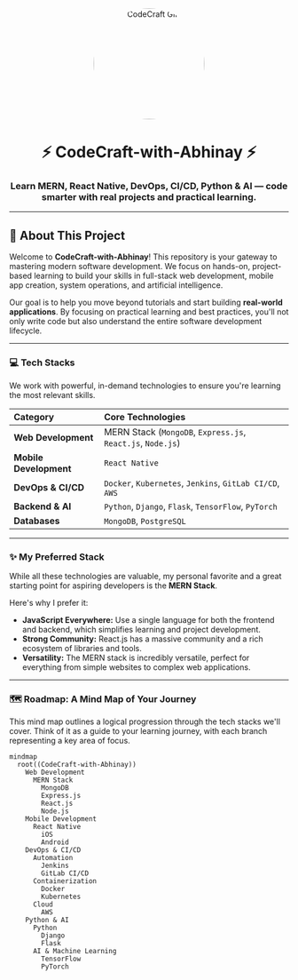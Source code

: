 <div align="center">
  <img src="https://media.giphy.com/media/v1.Y2lkPWVjZjA1ZTQ3NTlhbm1raWR5a3B0bDQ1dWRzc3podjhmYzE1NW5qdnJ0N2p6OTZscyZlcD12MV9zdGlja2Vyc19zZWFyY2gmY3Q9cw/B6m7Q7Bak35QaLtmcy/giphy.gif" alt="CodeCraft GIF" width="200" style="border-radius: 50%;">
  <br>
  <h1>⚡ CodeCraft-with-Abhinay ⚡</h1>
  <h3>Learn MERN, React Native, DevOps, CI/CD, Python & AI — code smarter with real projects and practical learning.</h3>
</div>

---

## 🚀 About This Project

Welcome to **CodeCraft-with-Abhinay**! This repository is your gateway to mastering modern software development. We focus on hands-on, project-based learning to build your skills in full-stack web development, mobile app creation, system operations, and artificial intelligence.

Our goal is to help you move beyond tutorials and start building **real-world applications**. By focusing on practical learning and best practices, you'll not only write code but also understand the entire software development lifecycle.

---

### 💻 Tech Stacks

We work with powerful, in-demand technologies to ensure you're learning the most relevant skills.

| Category | Core Technologies |
| :--- | :--- |
| **Web Development** | MERN Stack (`MongoDB`, `Express.js`, `React.js`, `Node.js`) |
| **Mobile Development** | `React Native` |
| **DevOps & CI/CD** | `Docker`, `Kubernetes`, `Jenkins`, `GitLab CI/CD`, `AWS` |
| **Backend & AI** | `Python`, `Django`, `Flask`, `TensorFlow`, `PyTorch` |
| **Databases** | `MongoDB`, `PostgreSQL` |

---

### ✨ My Preferred Stack

While all these technologies are valuable, my personal favorite and a great starting point for aspiring developers is the **MERN Stack**.

Here's why I prefer it:
* **JavaScript Everywhere:** Use a single language for both the frontend and backend, which simplifies learning and project development.
* **Strong Community:** React.js has a massive community and a rich ecosystem of libraries and tools.
* **Versatility:** The MERN stack is incredibly versatile, perfect for everything from simple websites to complex web applications.

---

### 🗺️ Roadmap: A Mind Map of Your Journey

This mind map outlines a logical progression through the tech stacks we'll cover. Think of it as a guide to your learning journey, with each branch representing a key area of focus.

```mermaid
mindmap
  root((CodeCraft-with-Abhinay))
    Web Development
      MERN Stack
        MongoDB
        Express.js
        React.js
        Node.js
    Mobile Development
      React Native
        iOS
        Android
    DevOps & CI/CD
      Automation
        Jenkins
        GitLab CI/CD
      Containerization
        Docker
        Kubernetes
      Cloud
        AWS
    Python & AI
      Python
        Django
        Flask
      AI & Machine Learning
        TensorFlow
        PyTorch
